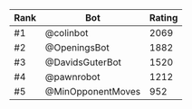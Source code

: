 Rank|Bot|Rating
---|---|---
#1|@colinbot|2069
#2|@OpeningsBot|1882
#3|@DavidsGuterBot|1520
#4|@pawnrobot|1212
#5|@MinOpponentMoves|952
